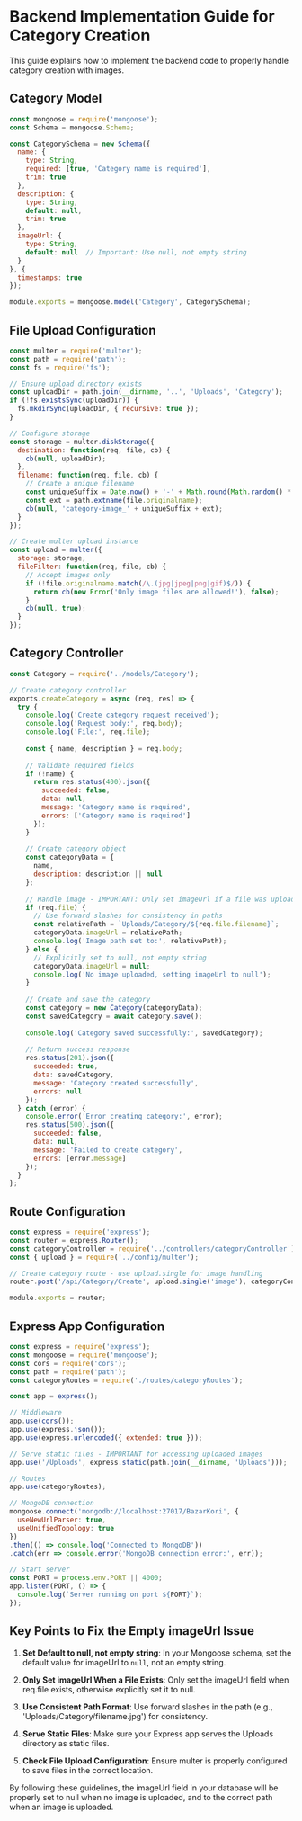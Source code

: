 # Backend Implementation Guide for Category Creation

This guide explains how to implement the backend code to properly handle category creation with images.

## Category Model

```javascript
const mongoose = require('mongoose');
const Schema = mongoose.Schema;

const CategorySchema = new Schema({
  name: {
    type: String,
    required: [true, 'Category name is required'],
    trim: true
  },
  description: {
    type: String,
    default: null,
    trim: true
  },
  imageUrl: {
    type: String,
    default: null  // Important: Use null, not empty string
  }
}, {
  timestamps: true
});

module.exports = mongoose.model('Category', CategorySchema);
```

## File Upload Configuration

```javascript
const multer = require('multer');
const path = require('path');
const fs = require('fs');

// Ensure upload directory exists
const uploadDir = path.join(__dirname, '..', 'Uploads', 'Category');
if (!fs.existsSync(uploadDir)) {
  fs.mkdirSync(uploadDir, { recursive: true });
}

// Configure storage
const storage = multer.diskStorage({
  destination: function(req, file, cb) {
    cb(null, uploadDir);
  },
  filename: function(req, file, cb) {
    // Create a unique filename
    const uniqueSuffix = Date.now() + '-' + Math.round(Math.random() * 1E9);
    const ext = path.extname(file.originalname);
    cb(null, 'category-image_' + uniqueSuffix + ext);
  }
});

// Create multer upload instance
const upload = multer({ 
  storage: storage,
  fileFilter: function(req, file, cb) {
    // Accept images only
    if (!file.originalname.match(/\.(jpg|jpeg|png|gif)$/)) {
      return cb(new Error('Only image files are allowed!'), false);
    }
    cb(null, true);
  }
});
```

## Category Controller

```javascript
const Category = require('../models/Category');

// Create category controller
exports.createCategory = async (req, res) => {
  try {
    console.log('Create category request received');
    console.log('Request body:', req.body);
    console.log('File:', req.file);
    
    const { name, description } = req.body;
    
    // Validate required fields
    if (!name) {
      return res.status(400).json({
        succeeded: false,
        data: null,
        message: 'Category name is required',
        errors: ['Category name is required']
      });
    }
    
    // Create category object
    const categoryData = {
      name,
      description: description || null
    };
    
    // Handle image - IMPORTANT: Only set imageUrl if a file was uploaded
    if (req.file) {
      // Use forward slashes for consistency in paths
      const relativePath = `Uploads/Category/${req.file.filename}`;
      categoryData.imageUrl = relativePath;
      console.log('Image path set to:', relativePath);
    } else {
      // Explicitly set to null, not empty string
      categoryData.imageUrl = null;
      console.log('No image uploaded, setting imageUrl to null');
    }
    
    // Create and save the category
    const category = new Category(categoryData);
    const savedCategory = await category.save();
    
    console.log('Category saved successfully:', savedCategory);
    
    // Return success response
    res.status(201).json({
      succeeded: true,
      data: savedCategory,
      message: 'Category created successfully',
      errors: null
    });
  } catch (error) {
    console.error('Error creating category:', error);
    res.status(500).json({
      succeeded: false,
      data: null,
      message: 'Failed to create category',
      errors: [error.message]
    });
  }
};
```

## Route Configuration

```javascript
const express = require('express');
const router = express.Router();
const categoryController = require('../controllers/categoryController');
const { upload } = require('../config/multer');

// Create category route - use upload.single for image handling
router.post('/api/Category/Create', upload.single('image'), categoryController.createCategory);

module.exports = router;
```

## Express App Configuration

```javascript
const express = require('express');
const mongoose = require('mongoose');
const cors = require('cors');
const path = require('path');
const categoryRoutes = require('./routes/categoryRoutes');

const app = express();

// Middleware
app.use(cors());
app.use(express.json());
app.use(express.urlencoded({ extended: true }));

// Serve static files - IMPORTANT for accessing uploaded images
app.use('/Uploads', express.static(path.join(__dirname, 'Uploads')));

// Routes
app.use(categoryRoutes);

// MongoDB connection
mongoose.connect('mongodb://localhost:27017/BazarKori', {
  useNewUrlParser: true,
  useUnifiedTopology: true
})
.then(() => console.log('Connected to MongoDB'))
.catch(err => console.error('MongoDB connection error:', err));

// Start server
const PORT = process.env.PORT || 4000;
app.listen(PORT, () => {
  console.log(`Server running on port ${PORT}`);
});
```

## Key Points to Fix the Empty imageUrl Issue

1. **Set Default to null, not empty string**: In your Mongoose schema, set the default value for imageUrl to `null`, not an empty string.

2. **Only Set imageUrl When a File Exists**: Only set the imageUrl field when req.file exists, otherwise explicitly set it to null.

3. **Use Consistent Path Format**: Use forward slashes in the path (e.g., 'Uploads/Category/filename.jpg') for consistency.

4. **Serve Static Files**: Make sure your Express app serves the Uploads directory as static files.

5. **Check File Upload Configuration**: Ensure multer is properly configured to save files in the correct location.

By following these guidelines, the imageUrl field in your database will be properly set to null when no image is uploaded, and to the correct path when an image is uploaded.
